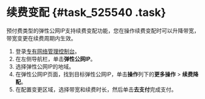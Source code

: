 # 续费变配 {#task_525540 .task}

预付费类型的弹性公网IP支持续费变配功能，您在操作续费变配时可以升降带宽，带宽变更在续费周期内生效。

1.  登录[专有网络管理控制台](https://vpcnext.console.aliyun.com)。
2.  在左侧导航栏，单击**弹性公网IP**。
3.  选择弹性公网IP的地域。
4.  在弹性公网IP页面，找到目标弹性公网IP，单击**操作**列下的**更多操作** \> **续费降配**。
5.  在配置变更区域，选择带宽和续费时长，然后单击**去支付**完成支付。

